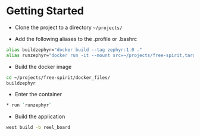 # Getting Started
* Clone the project to a directory `~/projects/`

* Add the following aliases to the .profile or .bashrc

```bash
alias buildzephyr="docker build --tag zephyr:1.0 ."
alias runzephyr="docker run -it --mount src=~/projects/free-spirit,target=/root/app,type=bind --rm zephyr:1.0"
```

* Build the docker image

```bash
cd ~/projects/free-spirit/docker_files/
buildzephyr
```

* Enter the container

```bash
* run `runzephyr`
```
 
* Build the application

```bash
west build -b reel_board
```
